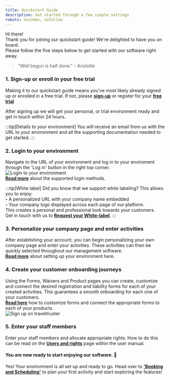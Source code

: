 ```yaml
---
title: Quickstart Guide
description: Get started through a few simple settings
robots: noindex, nofollow
---
```


Hi there! <br>
Thank you for joining our quickstart guide! We're delighted to have you on board. <br>
Please follow the five steps below to get started with our software right away.

> "Well begun is half done." - Aristotle

### 1. Sign-up or enroll in your free trial 
Making it to our quickstart guide means you've most likely already signed up or enrolled in a free trial. If not, please <a href="https://diversdesk.com/signup/form" target="_blank" rel="noopener noreferrer"><strong>sign-up</strong></a>
 or register for your <a href="https://diversdesk.com/signup/trial" target="_blank" rel="noopener noreferrer"><strong>free trial</strong></a>
<br>

After signing up we will get your personal, or trial environment ready and get in touch within 24 hours.<br>

:::tip[Details to your environment]
You will receive an email from us with the URL to your environment and all the supporting documentation needed to get started. 
:::

### 2. Login to your environment 
Navigate to the URL of your environment and log in to your enviroment through the 'Log in' button in the right top corner.
![Login to your environment](/images/login_to_your_environment.png) </br>
<a href="/user_manual/login" target="_blank" rel="noopener noreferrer"><strong>Read more</strong></a> about the supported login methods.


:::tip[White label]
Did you know that we support white labeling? This allows you to enjoy:<br> 
**-** A personalized URL with your company name embedded <br>
**-** Your company logo displayed across each page of our platform.<br>
This creates a personal and professional look towards your customers.<br>
Get in touch with us to [**Request your White-label**](mailto:info@diversdesk.com?subject=Request%20for%20White-label).
:::

### 3. Personalize your company page and enter activities 
After establishing your account, you can begin personalizing your own company page and enter your activities. These activities can then be quickly selected throughout our management software. <br>
<a href="/user_manual/setup_your_environment" target="_blank" rel="noopener noreferrer"><strong>Read more</strong></a> about setting up your environment here. 

### 4. Create your customer onboarding journeys
Using the Forms, Waivers and Product pages you can create, customize and connect the desired registration and liability forms for each of your created activities. This guarantees a smooth onboarding for each one of your customers.<br>
<a href="/articles/custom_registration_form" target="_blank" rel="noopener noreferrer"><strong>Read here</strong></a> how to customize forms and connect the appropriate forms to each of your products. <br>
![Sign up on traveltruster](/images/tt_hamburger_dropdown_forms_page.png)

### 5. Enter your staff members 
Enter your staff members and allocate appropriate rights. How to do this can be read on the <a href="/user_manual/users_and_rights" target="_blank" rel="noopener noreferrer"><strong>Users and rights</strong></a> page within the user manual.

#### You are now ready to start enjoying our software. 🎉
Yes! Your environment is all set up and ready to go. Head over to <a href="/user_manual/booking_and_scheduling" target="_blank" rel="noopener noreferrer"><strong>'Booking and Scheduling'</strong></a> to plan your first activity and start exploring the features!
